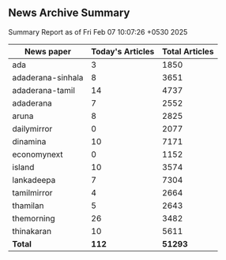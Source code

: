 <!-- @format -->
## News Archive Summary

Summary Report as of Fri Feb 07 10:07:26 +0530 2025

| News paper         | Today's Articles | Total Articles |
|--------------------|------------------|----------------|
| ada               | 3          | 1850        |
| adaderana-sinhala               | 8          | 3651        |
| adaderana-tamil               | 14          | 4737        |
| adaderana               | 7          | 2552        |
| aruna               | 8          | 2825        |
| dailymirror               | 0          | 2077        |
| dinamina               | 10          | 7171        |
| economynext               | 0          | 1152        |
| island               | 10          | 3574        |
| lankadeepa               | 7          | 7304        |
| tamilmirror               | 4          | 2664        |
| thamilan               | 5          | 2643        |
| themorning               | 26          | 3482        |
| thinakaran               | 10          | 5611        |
| **Total**          | **112**      | **51293** |


